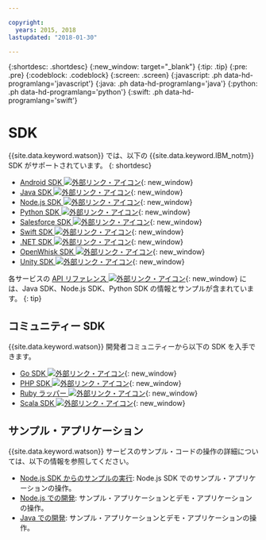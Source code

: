 ```yaml
---

copyright:
  years: 2015, 2018
lastupdated: "2018-01-30"

---
```


{:shortdesc: .shortdesc}
{:new_window: target="_blank"}
{:tip: .tip}
{:pre: .pre}
{:codeblock: .codeblock}
{:screen: .screen}
{:javascript: .ph data-hd-programlang='javascript'}
{:java: .ph data-hd-programlang='java'}
{:python: .ph data-hd-programlang='python'}
{:swift: .ph data-hd-programlang='swift'}

# SDK

{{site.data.keyword.watson}} では、以下の {{site.data.keyword.IBM_notm}} SDK がサポートされています。
{: shortdesc}

* [Android SDK ![外部リンク・アイコン](../../icons/launch-glyph.svg "外部リンク・アイコン")](https://github.com/watson-developer-cloud/android-sdk){: new_window}
* [Java SDK ![外部リンク・アイコン](../../icons/launch-glyph.svg "外部リンク・アイコン")](https://github.com/watson-developer-cloud/java-sdk){: new_window}
* [Node.js SDK ![外部リンク・アイコン](../../icons/launch-glyph.svg "外部リンク・アイコン")](https://github.com/watson-developer-cloud/node-sdk){: new_window}
* [Python SDK ![外部リンク・アイコン](../../icons/launch-glyph.svg "外部リンク・アイコン")](https://github.com/watson-developer-cloud/python-sdk){: new_window}
* [Salesforce SDK ![外部リンク・アイコン](../../icons/launch-glyph.svg "外部リンク・アイコン")](https://github.com/watson-developer-cloud/salesforce-sdk){: new_window}
* [Swift SDK ![外部リンク・アイコン](../../icons/launch-glyph.svg "外部リンク・アイコン")](https://github.com/watson-developer-cloud/swift-sdk){: new_window}
* [.NET SDK ![外部リンク・アイコン](../../icons/launch-glyph.svg "外部リンク・アイコン")](https://github.com/watson-developer-cloud/dotnet-standard-sdk){: new_window}
* [OpenWhisk SDK ![外部リンク・アイコン](../../icons/launch-glyph.svg "外部リンク・アイコン")](https://github.com/watson-developer-cloud/openwhisk-sdk/){: new_window}
* [Unity SDK ![外部リンク・アイコン](../../icons/launch-glyph.svg "外部リンク・アイコン")](https://github.com/watson-developer-cloud/unity-sdk){: new_window}

各サービスの [API リファレンス ![外部リンク・アイコン](../../icons/launch-glyph.svg "外部リンク・アイコン")](https://console.{DomainName}/developer/watson/documentation){: new_window} には、Java SDK、Node.js SDK、Python SDK の情報とサンプルが含まれています。
{: tip}

## コミュニティー SDK

{{site.data.keyword.watson}} 開発者コミュニティーから以下の SDK を入手できます。

* [Go SDK ![外部リンク・アイコン](../../icons/launch-glyph.svg "外部リンク・アイコン")](https://github.com/liviosoares/go-watson-sdk){: new_window}
* [PHP SDK ![外部リンク・アイコン](../../icons/launch-glyph.svg "外部リンク・アイコン")](https://github.com/CognitiveBuild/WatsonPHPSDK){: new_window}
* [Ruby ラッパー ![外部リンク・アイコン](../../icons/launch-glyph.svg "外部リンク・アイコン")](https://github.com/IcaliaLabs?utf8=%E2%9C%93&q=watson&type=&language=ruby){: new_window}
* [Scala SDK ![外部リンク・アイコン](../../icons/launch-glyph.svg "外部リンク・アイコン")](https://github.com/kane77/scala-sdk){: new_window}

## サンプル・アプリケーション

{{site.data.keyword.watson}} サービスのサンプル・コードの操作の詳細については、以下の情報を参照してください。

* [Node.js SDK からのサンプルの実行](/docs/services/watson/running-node-examples.html): Node.js SDK でのサンプル・アプリケーションの操作。
* [Node.js での開発](/docs/services/watson/developing-nodejs.html): サンプル・アプリケーションとデモ・アプリケーションの操作。
* [Java での開発](/docs/services/watson/developing-java.html): サンプル・アプリケーションとデモ・アプリケーションの操作。
